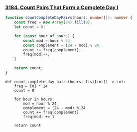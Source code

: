 ### [3184. Count Pairs That Form a Complete Day I](https://leetcode.com/problems/count-pairs-that-form-a-complete-day-i/)
```Typescript
function countCompleteDayPairs(hours: number[]): number {
    const freq = new Array(24).fill(0);
    let count = 0;

    for (const hour of hours) {
        const mod = hour % 24;
        const complement = (24 - mod) % 24;
        count += freq[complement];
        freq[mod]++;
    }

    return count;
}
```
```Python3
def count_complete_day_pairs(hours: list[int]) -> int:
    freq = [0] * 24
    count = 0

    for hour in hours:
        mod = hour % 24
        complement = (24 - mod) % 24
        count += freq[complement]
        freq[mod] += 1

    return count
```
